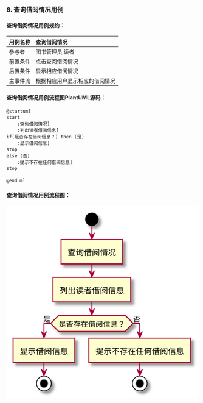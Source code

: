 ### 6. 查询借阅情况用例
#### 查询借阅情况用例规约：
|  用例名称 |      查询借阅情况  |
|:-------|:-------------|
|  参与者 |      图书管理员,读者  |
|前置条件|点击查阅借阅情况 |
|后置条件|显示相应借阅情况 |
|主事件流|根据相应用户显示相应的借阅情况|


#### 查询借阅情况用例流程图PlantUML源码：
```
@startuml
start
    :查询借阅情况]
    :列出读者借阅信息]
if(是否存在借阅信息？) then (是)
    :显示借阅信息]
stop
else (否)
    :提示不存在任何借阅信息]
stop

@enduml
```
#### 查询借阅情况用例流程图：
![](usecase6.svg)